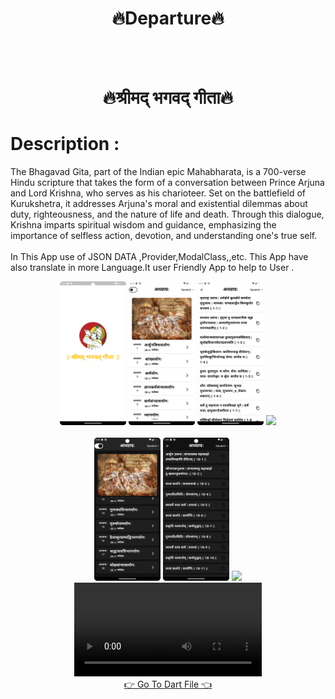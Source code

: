 <h1 align="center">🔥Departure🔥</h1><br><br>
<h1 align="center">🔥श्रीमद् भगवद् गीता🔥</h1>
<h1>
Description   : </h1>
<P>
  The Bhagavad Gita, part of the Indian epic Mahabharata, is a 700-verse Hindu scripture that takes the form of a conversation between Prince Arjuna and Lord Krishna, who serves as his charioteer. Set on the battlefield of Kurukshetra, it addresses Arjuna's moral and existential dilemmas about duty, righteousness, and the nature of life and death. Through this dialogue, Krishna imparts spiritual wisdom and guidance, emphasizing the importance of selfless action, devotion, and understanding one's true self.<br><br>
   In This App use of JSON DATA ,Provider,ModalClass,,etc. This App have also translate in more Language.It user Friendly App to help to User .
</P>

<div align = "center">
  <img src="https://github.com/harshdusane2103/Bhagavat_Gita_App/blob/master/sp.png" width=21%,heigth=35%>
   <img src="https://github.com/harshdusane2103/Bhagavat_Gita_App/blob/master/hl.png" width=21%,heigth=35%>
    <img src="https://github.com/harshdusane2103/Bhagavat_Gita_App/blob/master/dl.png" width=21%,heigth=35%>
   <img src="https://github.com/harshdusane2103/Bhagavat_Gita_App/blob/master/Sl.png" width=21%,heigth=35%>
  <br><br>
  <img src="https://github.com/harshdusane2103/Bhagavat_Gita_App/blob/master/hd.png" width=21%,heigth=35%>
    <img src="https://github.com/harshdusane2103/Bhagavat_Gita_App/blob/master/dd.png" width=21%,heigth=35%>
   <img src="https://github.com/harshdusane2103/Bhagavat_Gita_App/blob/master/sd.png" width=21%,heigth=35%>
  <video src="https://github.com/user-attachments/assets/45dd79f5-d9ce-4846-8bb2-ec126f8adbc6"></video>
</div>
  <div align = "center">
<a  href="https://github.com/harshdusane2103/Bhagavat_Gita_App/tree/master/lib">👉 Go To Dart File 👈</a>
</div>





